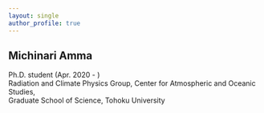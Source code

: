 ```yaml
---
layout: single
author_profile: true
---
```


## Michinari Amma
Ph.D. student (Apr. 2020 - )  
Radiation and Climate Physics Group, Center for Atmospheric and Oceanic Studies,  
Graduate School of Science, Tohoku University

